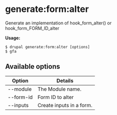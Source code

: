 # generate:form:alter
Generate an implementation of hook_form_alter() or hook_form_FORM_ID_alter

**Usage:**
```
$ drupal generate:form:alter [options] 
$ gfa  
```

## Available options
Option | Details
-------|-------------
--module | The Module name.
--form-id | Form ID to alter
--inputs | Create inputs in a form.
